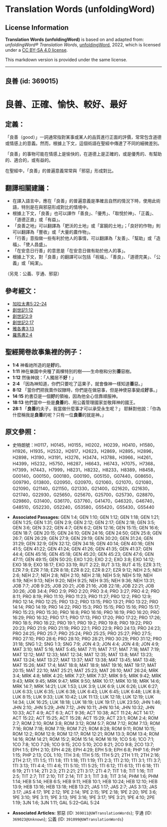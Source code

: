 # Translation Words (unfoldingWord)

## License Information

**Translation Words (unfoldingWord)** is based on and adapted from: _unfoldingWord® Translation Words_, [unfoldingWord](https://unfoldingword.org/utw), 2022, which is licensed under a [CC BY-SA 4.0 license](https://creativecommons.org/licenses/by-sa/4.0/legalcode.en).

This markdown version is provided under the same license.



--------------------------------

## 良善 (id: 369015)

良善、正確、愉快、較好、最好
==============

定義：
---

「良善（good）」一詞通常指對某事或某人的品質進行正面的評價，常常包含道德或情感上的意義。然而，根據上下文，這個術語在聖經中傳達了不同的細微差別。

「良善」的事物可能在情感上是愉快的，在道德上是正確的，或是優秀的、有幫助的、適合的，或有益的。

在聖經中，「良善」的普遍意義常常與「邪惡」形成對比。

翻譯相關建議：
-------

* 在譯入語言中，應在「良善」的普遍意義是準確且自然的情況下時，使用此術語，特別是在與邪惡形成對比的情境中。
* 根據上下文，「良善」也可以譯作「善良」、「優秀」、「取悅於神」、「正義」、「道德正直」或「有益」。
* 「良善之地」可以翻譯為「肥沃的土地」或「富饒的土地」；「良好的作物」則可以翻譯為「豐收」或「大量的農作物」。
* 「行善」意指做一些有利於他人的事情，可以翻譯為「友善」、「幫助」或「造福」、「使人昌盛」。
* 「在安息日行善」的意思是「在安息日做有助於他人的事」。
* 根據上下文，對「良善」的翻譯可以包括「祝福」、「善良」、「道德完美」、「公義」或「純潔」。

（另見：公義、亨通、邪惡）

參考經文：
-----

* [加拉太書5:22–24](https://ref.ly/Gal5:22-Gal5:24)
* [創世記1:12](https://ref.ly/Gen1:12)
* [創世記2:9](https://ref.ly/Gen2:9)
* [創世記2:17](https://ref.ly/Gen2:17)
* [雅各書3:13](https://ref.ly/Jas3:13)
* [羅馬書2:4](https://ref.ly/Rom2:4)

聖經開卷故事集裡的例子：
------------

* **1:4** 神看祂所造的是**好**的。
* **1:11** 神在樂園中央種了兩棵特別的樹——生命樹和分別**善**惡樹。
* **1:12** 然後神說：「人獨居不**好**！」
* **2:4** 「因為神知道，你們只要吃了這果子，就會像神一樣知道**善**惡。」
* **8:12** 「當你們把我賣作奴隸時，你們是在做惡事，但是神使惡事變成**好**事。」
* **14:15** 約書亞是一個**好**的領袖，因為他全心信靠順服神。
* **18:13** 他們當中一些是**良善**的、用公義管理國家並敬拜神的國王。
* **28:1** 「**良善**的夫子，我當做什麼事才可以承受永生呢？」 耶穌對他說：「你為什麼稱我是**良善**的呢？只有一位**良善**的就是神。」

原文參照：
-----

* 史特朗號：H0117，H0145，H0155，H0202，H0239，H0410，H1580，H1926，H1935，H2532，H2617，H2623，H2869，H2895，H2896，H2898，H3190，H3191，H3276，H3474，H3788，H3966，H4261，H4399，H5232，H5750，H6287，H6643，H6743，H7075，H7368，H7399，H7443，H7999，H8231，H8232，H8233，H8389，H8458，G00140，G00150，G00180，G00190，G05150，G07440，G08650，G09790，G13800，G20950，G20970，G21060，G21070，G21080，G21090，G21140，G21150，G21330，G21400，G21620，G21630，G21740，G22930，G25650，G25670，G25700，G25730，G28870，G29860，G31400，G36170，G37760，G41470，G46320，G46740，G48510，G52230，G52240，G53580，G55420，G55430，G55440

* **Associated Passages:** GEN 1:4; GEN 1:10; GEN 1:12; GEN 1:18; GEN 1:21; GEN 1:25; GEN 1:31; GEN 2:9; GEN 2:12; GEN 2:17; GEN 2:18; GEN 3:5; GEN 3:6; GEN 3:22; GEN 4:7; GEN 6:2; GEN 12:16; GEN 15:15; GEN 16:6; GEN 18:7; GEN 20:15; GEN 24:10; GEN 24:16; GEN 24:50; GEN 25:8; GEN 26:7; GEN 26:29; GEN 27:9; GEN 29:19; GEN 30:20; GEN 31:24; GEN 31:29; GEN 32:9; GEN 32:12; GEN 34:18; GEN 40:14; GEN 40:16; GEN 41:5; GEN 41:22; GEN 41:24; GEN 41:26; GEN 41:35; GEN 41:37; GEN 44:4; GEN 45:16; GEN 45:18; GEN 45:20; GEN 45:23; GEN 47:6; GEN 47:11; GEN 49:15; GEN 50:20; EXO 1:20; EXO 2:2; EXO 3:8; EXO 14:12; EXO 18:9; EXO 18:17; EXO 33:19; RUT 2:22; RUT 3:13; RUT 4:15; EZR 3:11; EZR 7:9; EZR 7:18; EZR 8:18; EZR 8:22; EZR 8:27; EZR 9:12; NEH 2:5; NEH 2:6; NEH 2:7; NEH 2:8; NEH 2:10; NEH 2:18; NEH 5:9; NEH 5:19; NEH 6:19; NEH 9:13; NEH 9:20; NEH 9:25; NEH 9:35; NEH 9:36; NEH 13:31; JOB 7:7; JOB 9:25; JOB 20:21; JOB 21:16; JOB 22:18; JOB 22:21; JOB 30:26; JOB 34:4; PRO 2:9; PRO 2:20; PRO 3:4; PRO 3:27; PRO 4:2; PRO 8:11; PRO 8:19; PRO 11:10; PRO 11:23; PRO 11:27; PRO 12:2; PRO 12:9; PRO 12:14; PRO 12:25; PRO 13:2; PRO 13:15; PRO 13:21; PRO 13:22; PRO 14:14; PRO 14:19; PRO 14:22; PRO 15:3; PRO 15:15; PRO 15:16; PRO 15:17; PRO 15:23; PRO 15:30; PRO 16:8; PRO 16:16; PRO 16:19; PRO 16:20; PRO 16:29; PRO 16:32; PRO 17:1; PRO 17:13; PRO 17:20; PRO 17:22; PRO 17:26; PRO 18:5; PRO 18:22; PRO 19:1; PRO 19:2; PRO 19:8; PRO 19:22; PRO 20:23; PRO 21:9; PRO 21:19; PRO 22:1; PRO 22:9; PRO 24:13; PRO 24:23; PRO 24:25; PRO 25:7; PRO 25:24; PRO 25:25; PRO 25:27; PRO 27:5; PRO 27:10; PRO 28:6; PRO 28:10; PRO 28:21; PRO 30:29; PRO 31:12; PRO 31:18; SNG 1:2; SNG 1:3; SNG 7:9; JON 4:3; JON 4:4; JON 4:8; JON 4:9; MAT 3:10; MAT 5:16; MAT 5:45; MAT 7:11; MAT 7:17; MAT 7:18; MAT 7:19; MAT 12:12; MAT 12:33; MAT 12:34; MAT 12:35; MAT 13:8; MAT 13:23; MAT 13:24; MAT 13:27; MAT 13:37; MAT 13:38; MAT 13:45; MAT 13:48; MAT 15:26; MAT 17:4; MAT 18:8; MAT 18:9; MAT 19:16; MAT 19:17; MAT 20:15; MAT 22:10; MAT 25:21; MAT 25:23; MAT 26:10; MAT 26:24; MRK 3:4; MRK 4:8; MRK 4:20; MRK 7:27; MRK 7:37; MRK 9:5; MRK 9:42; MRK 9:43; MRK 9:45; MRK 9:47; MRK 9:50; MRK 10:17; MRK 10:18; MRK 14:6; MRK 14:7; MRK 14:21; LUK 1:53; LUK 3:9; LUK 6:9; LUK 6:26; LUK 6:27; LUK 6:33; LUK 6:35; LUK 6:38; LUK 6:43; LUK 6:45; LUK 6:48; LUK 8:8; LUK 8:15; LUK 9:33; LUK 10:42; LUK 11:13; LUK 12:18; LUK 12:19; LUK 14:34; LUK 16:25; LUK 18:18; LUK 18:19; LUK 19:17; LUK 23:50; JHN 1:46; JHN 2:10; JHN 5:29; JHN 7:12; JHN 10:11; JHN 10:14; JHN 10:32; JHN 10:33; ACT 4:9; ACT 6:3; ACT 9:36; ACT 10:38; ACT 11:24; ACT 14:17; ACT 15:22; ACT 15:25; ACT 15:28; ACT 15:29; ACT 23:1; ROM 2:4; ROM 2:7; ROM 2:10; ROM 3:8; ROM 3:12; ROM 5:7; ROM 7:12; ROM 7:13; ROM 7:16; ROM 7:18; ROM 7:19; ROM 7:21; ROM 8:28; ROM 9:11; ROM 10:15; ROM 12:2; ROM 12:9; ROM 12:17; ROM 12:21; ROM 13:3; ROM 13:4; ROM 14:16; ROM 14:21; ROM 15:2; ROM 15:14; ROM 16:19; 1CO 5:6; 1CO 7:1; 1CO 7:8; 1CO 7:26; 1CO 9:15; 2CO 5:10; 2CO 8:21; 2CO 9:8; 2CO 13:7; EPH 1:5; EPH 2:10; EPH 4:28; EPH 4:29; EPH 5:9; EPH 6:8; PHP 1:6; PHP 1:15; PHP 2:13; COL 1:10; 1TH 3:6; 1TH 5:15; 1TH 5:21; 2TH 1:11; 2TH 2:16; 2TH 2:17; 1TI 1:5; 1TI 1:8; 1TI 1:18; 1TI 1:19; 1TI 2:3; 1TI 2:10; 1TI 3:1; 1TI 3:7; 1TI 3:13; 1TI 4:4; 1TI 4:6; 1TI 5:10; 1TI 5:25; 1TI 6:12; 1TI 6:13; 1TI 6:18; 1TI 6:19; 2TI 1:14; 2TI 2:3; 2TI 2:21; 2TI 3:17; 2TI 4:7; TIT 1:8; TIT 1:16; TIT 2:5; TIT 2:7; TIT 2:10; TIT 2:14; TIT 3:1; TIT 3:8; TIT 3:14; PHM 1:6; PHM 1:14; HEB 5:14; HEB 6:5; HEB 9:11; HEB 10:1; HEB 10:24; HEB 12:10; HEB 13:9; HEB 13:16; HEB 13:18; HEB 13:21; JAS 1:17; JAS 2:7; JAS 3:13; JAS 3:17; JAS 4:17; 1PE 2:12; 1PE 2:14; 1PE 2:15; 1PE 2:18; 1PE 2:20; 1PE 3:6; 1PE 3:10; 1PE 3:11; 1PE 3:13; 1PE 3:16; 1PE 3:17; 1PE 3:21; 1PE 4:10; 2PE 1:19; 3JN 1:6; 3JN 1:11; GAL 5:22–GAL 5:24
* **Associated Articles:** 邪惡 (ID: `369011@UWTranslationWords`); 亨通 (ID: `369023@Unknown`); 公義 (ID: `391099@UWTranslationWords`)

